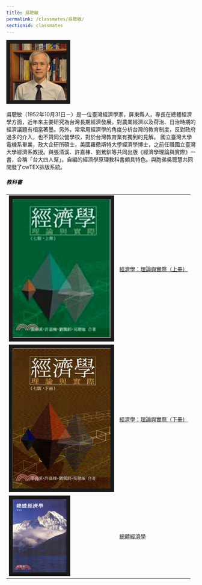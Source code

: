 ```yaml
---
title: 吳聰敏
permalink: /classmates/吳聰敏/
sectionid: classmates
---
```


<img src="/img/吳聰敏-150x150.jpg"
     alt="Photo of Dr. 吳聰敏"
     width="150" border="10" />

吳聰敏（1952年10月31日－）是一位臺灣經濟學家，屏東縣人，專長在總體經濟學方面，近年來主要研究為台灣長期經濟發展，對農業經濟以及荷治、日治時期的經濟議題有相當著墨。另外，常常用經濟學的角度分析台灣的教育制度，反對政府過多的介入，也不贊同公營學校，對於台灣教育業有獨到的見解。 國立臺灣大學電機系畢業，政大企研所碩士，美國羅徹斯特大學經濟學博士，之前任職國立臺灣大學經濟系教授。與張清溪、許嘉棟、劉鶯釧等共同出版《經濟學理論與實際》一書，合稱「台大四人幫」。自編的經濟學原理教科書頗具特色。與胞弟吳聰慧共同開發了cwTEX排版系統。

##### 教科書

<table style="width: 600px">
  <tr>
   <td>
   <img src="/img/經濟學：理論與實際（上冊）.jpg"
        alt="Photo of 經濟學：理論與實際（上冊）"
        width="260" border="10" />
   </td>
   <td class="photo-text">
     <a href="https://www.sanmin.com.tw/Product/index/005986957">經濟學：理論與實際（上冊）</a>
   </td>
  </tr>
  <tr>
   <td>
   <img src="/img/經濟學：理論與實際（下冊）.jpg"
        alt="Photo of 經濟學：理論與實際（下冊）"
        width="260" border="10" />
   </td>
   <td class="photo-text">
     <a href="https://www.sanmin.com.tw/product/index/006179642">經濟學：理論與實際（下冊）</a>
   </td>
  </tr>
  <tr>
   <td>
   <img src="/img/總體經濟學.jpg"
        alt="Photo of 總體經濟學"
        width="143" border="10" />
   </td>
   <td class="photo-text">
     <a href="https://sanmin.com.tw/product/index/000561019">總體經濟學</a>
   </td>
  </tr>
</table>
